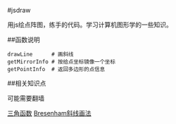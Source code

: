 #jsdraw

用js绘点阵图，练手的代码。学习计算机图形学的一些知识。

##函数说明

	drawLine      # 画斜线
	getMirrorInfo # 按给点坐标镜像一个坐标
	getPointInfo  # 返回多边形的点信息

##相关知识点

可能需要翻墙

[三角函数](https://zh.wikipedia.org/wiki/%E4%B8%89%E8%A7%92%E5%87%BD%E6%95%B0)
[Bresenham斜线画法](https://zh.wikipedia.org/zh-cn/%E5%B8%83%E9%9B%B7%E6%A3%AE%E6%BC%A2%E5%A7%86%E7%9B%B4%E7%B7%9A%E6%BC%94%E7%AE%97%E6%B3%95)
